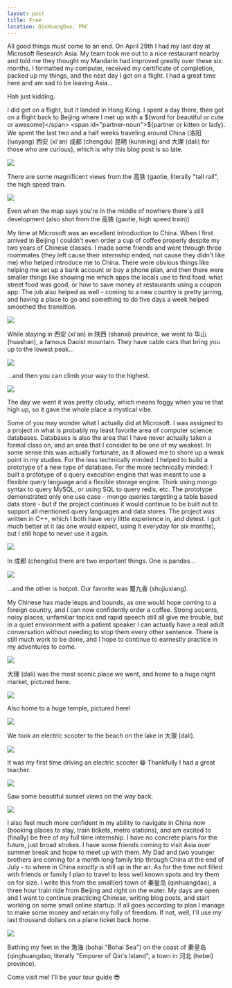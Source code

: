 ```yaml
---
layout: post
title: Free
location: QinHuangDao, PRC
---
```


All good things must come to an end. On April 29th I had my last day at Microsoft Research Asia. My team took me out to a nice restaurant nearby and told me they thought my Mandarin had improved greatly over these six months. I formatted my computer, received my certificate of completion, packed up my things, and the next day I got on a flight. I had a great time here and am sad to be leaving Asia...

Hah just kidding.

I did get on a flight, but it landed in Hong Kong. I spent a day there, then got on a flight back to Beijing where I met up with <span id="a-an">a</span> <span id="partner-adjective">${word for beautiful or cute or awesome}</span> <span id="partner-noun">${partner or kitten or lady}</span>. We spent the last two and a half weeks traveling around China (洛阳 (luoyang) 西安 (xi'an) 成都 (chengdu) 昆明 (kunming) and 大理 (dali) for those who are curious), which is why this blog post is so late.

<div class="post-image">
  <img src="/assets/free/gaotie_hills.jpg" />
  <p class="post-image-caption">There are some magnificent views from the 高铁 (gaotie, literally "tall rail", the high speed train.</p>
</div>

<div class="post-image">
  <img src="/assets/free/gaotie_city.jpg" />
  <p class="post-image-caption">Even when the map says you're in the middle of nowhere there's still development (also shot from the 高铁 (gaotie, high speed train))</p>
</div>

My time at Microsoft was an excellent introduction to China. When I first arrived in Beijing I couldn't even order a cup of coffee properly despite my two years of Chinese classes. I made some friends and went through three roommates (they left cause their internship ended, not cause they didn't like me) who helped introduce me to China. There were obvious things like helping me set up a bank account or buy a phone plan, and then there were smaller things like showing me which apps the locals use to find food, what street food was good, or how to save money at restaurants using a coupon app. The job also helped as well - coming to a new country is pretty jarring, and having a place to go and something to do five days a week helped smoothed the transition.


<div class="post-image post-image--split">
  <div class="split-image-group split-image-group--left">
    <img src="/assets/free/huashan_cable_car.jpg" />
    <p class="post-image-caption">
	  While staying in 西安 (xi'an) in 陕西 (shanxi) province, we went to 华山 (huashan), a famous Daoist mountain. They have cable cars that bring you up to the lowest peak...
    </p>
  </div>
  <div class="split-image-group split-image-group--right">
    <img src="/assets/free/huashan_climb.jpg" />
    <p class="post-image-caption">
      ...and then you can climb your way to the highest.
    </p>
  </div>
</div>

<div class="post-image">
  <img src="/assets/free/huashan_mist.jpg" />
  <p class="post-image-caption">The day we went it was pretty cloudy, which means foggy when you're that high up, so it gave the whole place a mystical vibe.</p>
</div>

Some of you may wonder what I actually did at Microsoft. I was assigned to a project in what is probably my least favorite area of computer science: databases. Databases is also the area that I have never actually taken a formal class on, and an area that I consider to be one of my weakest. In some sense this was actually fortunate, as it allowed me to shore up a weak point in my studies. For the less technically minded: I helped to build a prototype of a new type of database. For the more technically minded: I built a prototype of a query execution engine that was meant to use a flexible query language and a flexible storage engine. Think using mongo syntax to query MySQL, or using SQL to query redis, etc. The prototype demonstrated only one use case - mongo queries targeting a table based data store - but if the project continues it would continue to be built out to support all mentioned query languages and data stores. The project was written in C++, which I both have very little experience in, and detest. I got much better at it (as one would expect, using it everyday for six months), but I still hope to never use it again.

<div class="post-image">
  <img src="/assets/free/panda.jpg" />
  <p class="post-image-caption">In 成都 (chengdu) there are two important things. One is pandas...</p>
</div>

<div class="post-image">
  <img src="/assets/free/shujiuxiang.jpg" />
  <p class="post-image-caption">...and the other is hotpot. Our favorite was 蜀九香 (shujiuxiang).</p>
</div>

My Chinese has made leaps and bounds, as one would hope coming to a foreign country, and I can now confidently order a coffee. Strong accents, noisy places, unfamiliar topics and rapid speech still all give me trouble, but in a quiet environment with a patient speaker I can actually have a real adult conversation without needing to stop them every other sentence. There is still much work to be done, and I hope to continue to earnestly practice in my adventures to come.

<div class="post-image post-image--split">
  <div class="split-image-group split-image-group--left">
    <img src="/assets/free/dali_market.jpg" />
    <p class="post-image-caption">
	  大理 (dali) was the most scenic place we went, and home to a huge night market, pictured here.
    </p>
  </div>
  <div class="split-image-group split-image-group--right">
    <img src="/assets/free/dali_temple.jpg" />
    <p class="post-image-caption">
      Also home to a huge temple, pictured here!
    </p>
  </div>
</div>

<div class="post-image">
  <img src="/assets/free/dali_beach.jpg" />
  <p class="post-image-caption">We took an electric scooter to the beach on the lake in 大理 (dali).</p>
</div>

<div class="post-image">
  <img src="/assets/free/scooter.jpg" />
  <p class="post-image-caption">It was my first time driving an electric scooter 😁 Thankfully I had a great teacher.</p>
</div>

<div class="post-image">
  <img src="/assets/free/dali_view.jpg" />
  <p class="post-image-caption">Saw some beautiful sunset views on the way back.</p>
</div>

<div class="post-image">
  <img src="/assets/free/dali_mountain.jpg" />
</div>

I also feel much more confident in my ability to navigate in China now (booking places to stay, train tickets, metro stations), and am excited to (finally) be free of my full time internship. I have no concrete plans for the future, just broad strokes. I have some friends coming to visit Asia over summer break and hope to meet up with them. My Dad and two younger brothers are coming for a month long family trip through China at the end of July - to where in China _exactly_ is still up in the air. As for the time not filled with friends or family I plan to travel to less well known spots and try them on for size. I write this from the small(er) town of 秦皇岛 (qinhuangdao), a three hour train ride from Beijing and right on the water. My days are open and I want to continue practicing Chinese, writing blog posts, and start working on some small online startup. If all goes according to plan I manage to make some money and retain my folly of freedom. If not, well, I'll use my last thousand dollars on a plane ticket back home.

<div class="post-image">
  <img src="/assets/free/qinhuangdao.gif" />
  <p class="post-image-caption">Bathing my feet in the 渤海 (bohai "Bohai Sea") on the coast of 秦皇岛 (qinghuangdao, literally "Emporer of Qin's Island", a town in 河北 (hebei) province).</p>
</div>

Come visit me! I'll be your tour guide 😎

<script>
(function () {
  Array.prototype.random = function () {
    return this[Math.floor(Math.random() * this.length)];
  }

  const adjectives = [ 'beautiful', 'cute', 'awesome', 'exquisite', 'gorgeous', 'lovely', 'pulchritudinous', 'ravishing', 'precious', 'adorable', 'charming', 'delightful', 'impressive', 'magnificent', 'wonderful', 'bang-up', 'divine', 'first-rate', 'fantabulous', 'fabulous', 'fantastic', 'five-star', 'marvelous', 'splendid', 'stellar', 'sterling', 'superb', 'terrific', 'unsurpassed' ];
  const nouns = [ 'partner', 'kitten', 'lady' ];

  const a_an_span = document.querySelector('#a-an');
  const adjective_span = document.querySelector('#partner-adjective');
  const noun_span = document.querySelector('#partner-noun');

  const adjective = adjectives.random();
  const noun = nouns.random();
  const starts_with_vowel = function(str) {
    return /^[aeiou].*/.test(str);
  }
  var a_an = starts_with_vowel(adjective) ? 'an' : 'a';
  a_an = (noun === 'partner') ? 'my' : a_an;

  a_an_span.innerText = a_an;
  adjective_span.innerText = adjective;
  noun_span.innerText = noun;
})();
</script>
